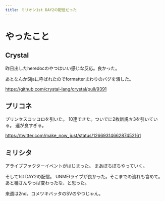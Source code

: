 ```yaml
---
title: ミリオン1st DAY2の配信だった
---
```


# やったこと

## Crystal

昨日出したheredocのやつはいい感じな反応。良かった。

あとなんかSijaに呼ばれたのでformatterまわりのバグを潰した。

<https://github.com/crystal-lang/crystal/pull/9391>

## プリコネ

プリンセスコッコロを引いた。
10連できた。ついでに2枚新規☆3を引いている。
運が良すぎる。

<https://twitter.com/make_now_just/status/1266931466287452161>

## ミリシタ

アライブファクターイベントがはじまった。
まあぼちぼちやっていく。

そして1st DAY2の配信。
UNMEIライブが良かった。そこまでの流れも含めて。
あと種さんやっぱ変わったな、と思った。

来週は2nd。コメツキバッタのSVのやつじゃん。

